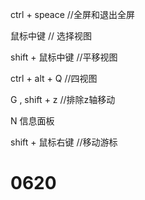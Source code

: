 ctrl + speace  //全屏和退出全屏

鼠标中键  // 选择视图

shift + 鼠标中键 //平移视图

ctrl + alt + Q  //四视图

G , shift + z  //排除z轴移动

N 信息面板

shift + 鼠标右键  //移动游标

# 0620